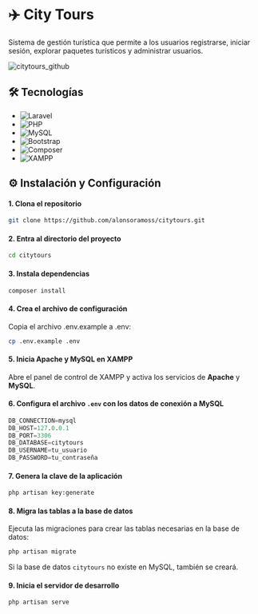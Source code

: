 # ✈️ City Tours

Sistema de gestión turística que permite a los usuarios registrarse, iniciar sesión, explorar paquetes turísticos y administrar usuarios.

![citytours_github](https://github.com/user-attachments/assets/32f6f527-72ba-4d32-968f-8ad54ae39a16)

## 🛠️ Tecnologías

- ![Laravel](https://img.shields.io/badge/Laravel-FF2D20?style=for-the-badge&logo=laravel&logoColor=white)
- ![PHP](https://img.shields.io/badge/php-%23777BB4.svg?style=for-the-badge&logo=php&logoColor=white)
- ![MySQL](https://img.shields.io/badge/MySQL-005C84?style=for-the-badge&logo=mysql&logoColor=white)
- ![Bootstrap](https://img.shields.io/badge/bootstrap-%23563D7C.svg?style=for-the-badge&logo=bootstrap&logoColor=white)
- ![Composer](https://img.shields.io/badge/Composer-885630?style=for-the-badge&logo=composer&logoColor=white)
- ![XAMPP](https://img.shields.io/badge/Xampp-F37623?style=for-the-badge&logo=xampp&logoColor=white)

## ⚙️ Instalación y Configuración

#### 1. Clona el repositorio

```bash
git clone https://github.com/alonsoramoss/citytours.git
```

#### 2. Entra al directorio del proyecto

```bash
cd citytours
```

#### 3. Instala dependencias

```bash
composer install
```

#### 4. Crea el archivo de configuración

Copia el archivo .env.example a .env:

```bash
cp .env.example .env
```

#### 5. Inicia Apache y MySQL en XAMPP

Abre el panel de control de XAMPP y activa los servicios de **Apache** y **MySQL**.

#### 6. Configura el archivo `.env` con los datos de conexión a MySQL

```sql
DB_CONNECTION=mysql
DB_HOST=127.0.0.1
DB_PORT=3306
DB_DATABASE=citytours
DB_USERNAME=tu_usuario
DB_PASSWORD=tu_contraseña
```

#### 7. Genera la clave de la aplicación

```bash
php artisan key:generate
```

#### 8. Migra las tablas a la base de datos

Ejecuta las migraciones para crear las tablas necesarias en la base de datos:

```bash
php artisan migrate
```
    
Si la base de datos `citytours` no existe en MySQL, también se creará.

#### 9. Inicia el servidor de desarrollo

```bash
php artisan serve
```
